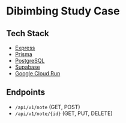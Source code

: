# Dibimbing Study Case
## Tech Stack
- [Express](https://expressjs.com/)
- [Prisma](https://www.prisma.io/)
- [PostgreSQL](https://www.postgresql.org/)
- [Supabase](https://supabase.com/)
- [Google Cloud Run](https://cloud.google.com/run?hl=en)

## Endpoints
- `/api/v1/note` (GET, POST)
- `/api/v1/note/{id}` (GET, PUT, DELETE)